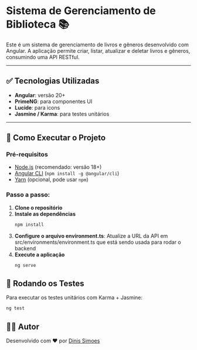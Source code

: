 # Sistema de Gerenciamento de Biblioteca 📚

Este é um sistema de gerenciamento de livros e gêneros desenvolvido com Angular. A aplicação permite criar, listar, atualizar e deletar livros e gêneros, consumindo uma API RESTful.

---

## ✅ Tecnologias Utilizadas
- **Angular**: versão 20+
- **PrimeNG**: para componentes UI
- **Lucide**: para icons
- **Jasmine / Karma**: para testes unitários

---
## 🚀 Como Executar o Projeto

### Pré-requisitos

- [Node.js](https://nodejs.org/) (recomendado: versão 18+)
- [Angular CLI](https://angular.io/cli) (`npm install -g @angular/cli`)
- [Yarn](https://yarnpkg.com/) (opcional, pode usar `npm`)

### Passo a passo:

1. **Clone o repositório**
2. **Instale as dependências**
   ```bash
   npm install
   ```
4. **Configure o arquivo environment.ts**: Atualize a URL da API em src/environments/environment.ts que está sendo usada para rodar o backend
5. **Execute a aplicação**
   ```bash
   ng serve
   ```

## 🧪 Rodando os Testes
Para executar os testes unitários com Karma + Jasmine:

 ```bash
ng test
```

## 🧑‍💻 Autor
Desenvolvido com ❤️ por [Dinis Simoes](https://www.linkedin.com/in/dinis-f-simoes/)
